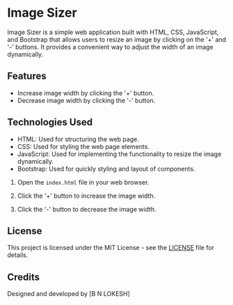 # Image Sizer

Image Sizer is a simple web application built with HTML, CSS, JavaScript, and Bootstrap that allows users to resize an image by clicking on the '+' and '-' buttons. It provides a convenient way to adjust the width of an image dynamically.

## Features

- Increase image width by clicking the '+' button.
- Decrease image width by clicking the '-' button.

## Technologies Used

- HTML: Used for structuring the web page.
- CSS: Used for styling the web page elements.
- JavaScript: Used for implementing the functionality to resize the image dynamically.
- Bootstrap: Used for quickly styling and layout of components.



1. Open the `index.html` file in your web browser.

2. Click the '+' button to increase the image width.
   
3. Click the '-' button to decrease the image width.


## License

This project is licensed under the MIT License - see the [LICENSE](LICENSE) file for details.

## Credits

Designed and developed by [B N LOKESH]
